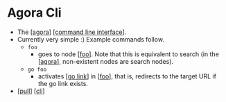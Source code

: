 # Agora Cli

- The [[agora]] [[command line interface]].
- Currently very simple :) Example commands follow.
  - ```foo```
    - goes to node [[foo]]. Note that this is equivalent to search (in the [[agora]], non-existent nodes are search nodes).
  - ```go foo```
    - activates [[go link]] in [[foo]], that is, redirects to the target URL if the go link exists.
- [[pull]] [[cli]]


[//begin]: # "Autogenerated link references for markdown compatibility"
[agora]: agora "Agora"
[command line interface]: command-line-interface "Command Line Interface"
[foo]: foo "Foo"
[go link]: go-link "Go Link"
[pull]: pull "Pull"
[cli]: cli "CLI"
[//end]: # "Autogenerated link references"